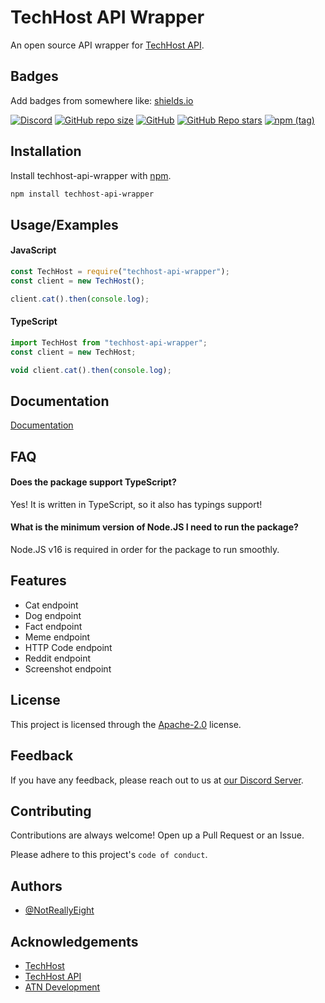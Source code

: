 # TechHost API Wrapper

An open source API wrapper for [TechHost API](https://api.techhost.live).

## Badges

Add badges from somewhere like: [shields.io](https://shields.io/)

[![Discord](https://img.shields.io/discord/746291190009430049?color=%235865f2&label=ATN%20Development&logo=discord)](https://discord.gg/qnqdUxF) [![GitHub repo size](https://img.shields.io/github/repo-size/NotReallyEight/techhost-api-wrapper?color=%23171515&label=Repository%20Size&logo=github)](https://github.com/NotReallyEight/techhost-api-wrapper) [![GitHub](https://img.shields.io/github/license/NotReallyEight/techhost-api-wrapper?label=License)](https://apache.org/licenses/LICENSE-2.0) [![GitHub Repo stars](https://img.shields.io/github/stars/NotReallyEight/techhost-api-wrapper?color=%23171515&label=Repository%20Stars&logo=github)](https://github.com/NotReallyEight/techhost-api-wrapper) [![npm (tag)](https://img.shields.io/npm/v/techhost-api-wrapper/latest?color=%23cc3534&logo=npm)](https://npmjs.com/package/techhost-api-wrapper) 

## Installation

Install techhost-api-wrapper with [npm](https://npmjs.com).

```bash
npm install techhost-api-wrapper
```
    
## Usage/Examples

#### JavaScript

```javascript
const TechHost = require("techhost-api-wrapper");
const client = new TechHost();

client.cat().then(console.log);
```

#### TypeScript

```typescript
import TechHost from "techhost-api-wrapper";
const client = new TechHost;

void client.cat().then(console.log);
```


## Documentation

[Documentation](https://github.com/NotReallyEight/techhost-api-wrapper)


## FAQ

#### Does the package support TypeScript?

Yes! It is written in TypeScript, so it also has typings support!

#### What is the minimum version of Node.JS I need to run the package?

Node.JS v16 is required in order for the package to run smoothly.

## Features

- Cat endpoint
- Dog endpoint
- Fact endpoint
- Meme endpoint
- HTTP Code endpoint
- Reddit endpoint
- Screenshot endpoint

## License

This project is licensed through the [Apache-2.0](https://.apache.org/licenses/LICENSE-2.0) license.


## Feedback

If you have any feedback, please reach out to us at [our Discord Server](https://discord.gg/qnqdUxF).

## Contributing

Contributions are always welcome! Open up a Pull Request or an Issue.

Please adhere to this project's `code of conduct`.


## Authors

- [@NotReallyEight](https://.github.com/NotReallyEight)


## Acknowledgements

 - [TechHost](https://techhost.live)
 - [TechHost API](https://api.techhost.live)
 - [ATN Development](https://discord.gg/qnqdUxF)
